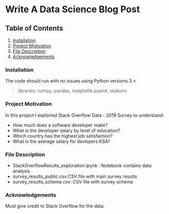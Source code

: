 # Write A Data Science Blog Post

## Table of Contents
1. [Installation](#Installation)
2. [Project Motivation](#Project-Motivation)
3. [File Description](#File-Description)
4. [Acknowledgements](#Acknowledgements)


### Installation
The code should run with no issues using Python versions 3 <
> libraries: numpy, pandas, matplotlib.pyplot, seaborn

### Project Motivation
In this project I exploried Stack Overflow Data - 2019 Survey to understand:
- How much does a software developer make?
- What is the developer salary by level of education?
- Which country has the highest job satisfaction?
- What is the average salary for devlopers KSA?

### File Description
- StackOverflowResults_exploration.ipynb : Notebook contains data analysis
- survey_results_public.csv:CSV file with main survey results
- survey_results_schema.csv: CSV file with survey schema



### Acknowledgements
Must give credit to Stack Overflow for the data.
